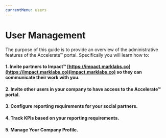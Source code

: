 ```yaml
---
currentMenu: users
---
```


# User Management

The purpose of this guide is to provide an overview of the administrative features of the Accelerate&trade; portal. Specifically you will learn how to:

#### 1. Invite partners to Impact&trade; [https://impact.marklabs.co](https://impact.marklabs.co)(impact.marklabs.co) so they can communicate their work with you.
#### 2. Invite other users in your company to have access to the Accelerate&trade; portal.
#### 3. Configure reporting requirements for your social partners.
#### 4. Track KPIs based on your reporting requirements.
#### 5. Manage Your Company Profile.